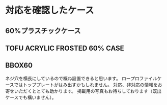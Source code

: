 # 対応を確認したケース

## 60%プラスチックケース

## TOFU ACRYLIC FROSTED 60% CASE
## BBOX60

ネジ穴を横長にしているので概ね設置できると思います。
ロープロファイルケースではトッププレートがはみ出すかもしれません。
対応、非対応の情報をお寄せいただくととても助かります。
掲載用の写真もお待ちしております（既出ケースでも構いません）。
